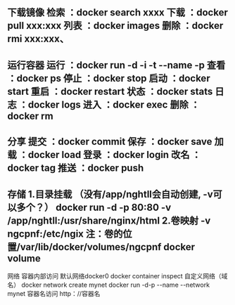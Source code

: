 下载镜像
  检索 ：docker search xxxx
  下载 ：docker pull xxx:xxx
  列表 ：docker images
  删除 ：docker rmi xxx:xxx、
----------------------------------------------------------------
运行容器
  运行 ：docker run       -d -i -t --name -p
  查看 ：docker ps
  停止 ：docker stop
  启动 ：docker start
  重启 ：docker restart
  状态 ：docker stats
  日志 ：docker logs
  进入 ：docker exec
  删除 ：docker rm
----------------------------------------------------------------
分享
  提交 ：docker commit
  保存 ：docker save
  加载 ：docker load
  登录 ：docker login
  改名 ：docker tag
  推送 ：docker push
----------------------------------------------------------------
存储
  1.目录挂载 （没有/app/nghtll会自动创建, -v可以多个？）
    docker run -d -p 80:80 -v /app/nghtll:/usr/share/nginx/html
  2.卷映射
    -v ngcpnf:/etc/ngix
    注：卷的位置/var/lib/docker/volumes/ngcpnf
    docker volume
----------------------------------------------------------------
网络
  容器内部访问 默认网络docker0
    docker container inspect
  自定义网络（域名）
    docker network create mynet
    docker run -d-p --name --network mynet 
    容器名访问 http：//容器名